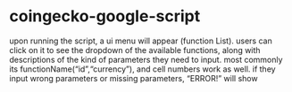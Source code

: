 # coingecko-google-script

upon running the script, a ui menu will appear (function List). users can click on it to see the dropdown of the available functions, along with descriptions of the kind of parameters they need to input. most commonly its functionName(“id”,“currency”), and cell numbers work as well.
if they input wrong parameters or missing parameters, “ERROR!” will show
